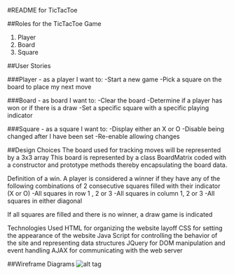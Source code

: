 #README for TicTacToe

##Roles for the TicTacToe Game

1. Player
1. Board
1. Square

##User Stories

###Player - as a player I want to:
-Start a new game
-Pick a square on the board to place my next move

###Board - as board I want to:
-Clear the board
-Determine if a player has won or if there is a draw
-Set a specific square with a specific playing indicator


###Square - as a square I want to:
-Display either an X or O
-Disable being changed after I have been set
-Re-enable allowing changes


##Design Choices
The board used for tracking moves will be represented by a 3x3 array
This board is represented by a class BoardMatrix coded with a constructor and prototype methods thereby encapsulating the board data.

Definition of a win.   A player is considered a winner if they have any of the following combinations of 2 consecutive squares filled with their indicator (X or O)
  -All squares in row 1 , 2 or 3
  -All squares in column 1, 2 or 3
  -All squares in either diagonal

If all squares are filled and there is no winner,  a draw game is indicated


Technologies Used
HTML for organizing the website layoff
CSS for setting the appearance of the website
Java Script for controlling the behavior of the site and representing data structures
JQuery for DOM manipulation and event handling
AJAX for communicating with the web server

##Wireframe Diagrams
![alt tag](https://raw.github.com/mkutter72/TicTacToe/gh-pages/WireFrame1.jpg)






